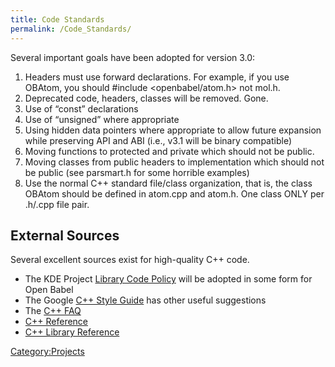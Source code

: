 ```yaml
---
title: Code Standards
permalink: /Code_Standards/
---
```


Several important goals have been adopted for version 3.0:

1.  Headers must use forward declarations. For example, if you use OBAtom, you should \#include <openbabel/atom.h> not mol.h.
2.  Deprecated code, headers, classes will be removed. Gone.
3.  Use of “const” declarations
4.  Use of “unsigned” where appropriate
5.  Using hidden data pointers where appropriate to allow future expansion while preserving API and ABI (i.e., v3.1 will be binary compatible)
6.  Moving functions to protected and private which should not be public.
7.  Moving classes from public headers to implementation which should not be public (see parsmart.h for some horrible examples)
8.  Use the normal C++ standard file/class organization, that is, the class OBAtom should be defined in atom.cpp and atom.h. One class ONLY per .h/.cpp file pair.

External Sources
----------------

Several excellent sources exist for high-quality C++ code.

-   The KDE Project [Library Code Policy](http://techbase.kde.org/Policies/Library_Code_Policy) will be adopted in some form for Open Babel
-   The Google [C++ Style Guide](http://google-styleguide.googlecode.com/svn/trunk/cppguide.xml) has other useful suggestions
-   The [C++ FAQ](http://www.parashift.com/c++-faq-lite/)
-   [C++ Reference](http://www.cppreference.com/)
-   [C++ Library Reference](http://www.cplusplus.com/reference/)

[Category:Projects](/Category:Projects "wikilink")